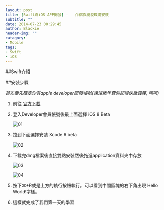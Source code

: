 ```yaml
---
layout: post
title: [Swift與iOS APP開發] -   介紹與開發環境安裝
subtitle: ""
date: 2014-07-23 00:29:45
author: Blackie
header-img: ""
catagory:
- Mobile
tags: 
- Swift
- iOS
---
```


<!-- More -->

##Swift介紹

##安裝步驟

<em> 首先要先確定你有apple developer開發帳號(還沒繳年費的記得快繳錢瞜, 呵呵) </em>

1. 前往 [官方下載](https://developer.apple.com/devcenter/ios/index.action)
2. 登入Developer會員帳號後最上面選擇 iOS 8 Beta 

	![01](https://dl.dropboxusercontent.com/u/20925528/%E6%8A%80%E8%A1%93Blog/blogs/Swift/01/swift_01_01.png)

3. 拉到下面選擇安裝 Xcode 6 beta

	![02](https://dl.dropboxusercontent.com/u/20925528/%E6%8A%80%E8%A1%93Blog/blogs/Swift/01/swift_01_02.png)
	
4. 下載完dmg檔案後直接雙點安裝然後拖進application資料夾中存放

	![03](https://dl.dropboxusercontent.com/u/20925528/%E6%8A%80%E8%A1%93Blog/blogs/Swift/01/swift_01_03.png)
	
	![04](https://dl.dropboxusercontent.com/u/20925528/%E6%8A%80%E8%A1%93Blog/blogs/Swift/01/swift_01_04.png)
	
5. 按下⌘+R或是上方的執行按鈕執行。可以看到中間區塊的右下角出現 Hello World!字樣。

6. 這樣就完成了我們第一天的學習